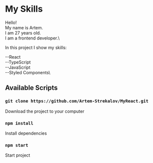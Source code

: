 # My Skills

Hello!\
My name is Artem.\
I am 27 years old.\
I am a frontend developer.\

In this project I show my skills:

--React\
--TypeScript\
--JavaScript\
--Styled Components\

## Available Scripts

### `git clone https://github.com/Artem-Strekalov/MyReact.git`

Download the project to your computer

### `npm install`

Install dependencies

### `npm start`

Start project
